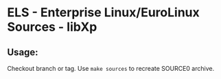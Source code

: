 # ELS - Enterprise Linux/EuroLinux Sources - libXp
 
## Usage:
  Checkout branch or tag. Use `make sources` to recreate  SOURCE0 archive.
